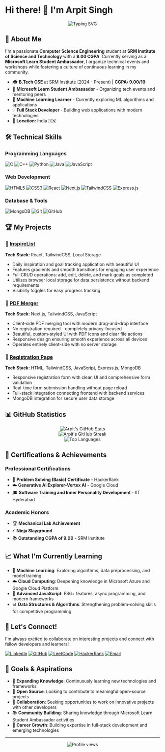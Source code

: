 # Hi there! 👋 I'm Arpit Singh

<div align="center">
  <img src="https://readme-typing-svg.herokuapp.com?font=Fira+Code&size=30&duration=3000&pause=1000&color=36BCF7&center=true&vCenter=true&width=700&lines=Computer+Science+Student;Full+Stack+Developer;Microsoft+Learn+Student+Ambassador;ML+Enthusiast;Problem+Solver" alt="Typing SVG" />
</div>

## 🚀 About Me

I'm a passionate **Computer Science Engineering** student at **SRM Institute of Science and Technology** with a **9.00 CGPA**. Currently serving as a **Microsoft Learn Student Ambassador**, I organize technical events and workshops while fostering a culture of continuous learning in my community.

- 🎓 **B.Tech CSE** at SRM Institute (2024 - Present) | **CGPA: 9.00/10**
- 🌟 **Microsoft Learn Student Ambassador** - Organizing tech events and mentoring peers
- 🤖 **Machine Learning Learner** - Currently exploring ML algorithms and applications
- 💡 **Full Stack Developer** - Building web applications with modern technologies
- 📍 **Location:** India 🇮🇳

## 🛠️ Technical Skills

### Programming Languages
![C](https://img.shields.io/badge/C-00599C?style=for-the-badge&logo=c&logoColor=white)
![C++](https://img.shields.io/badge/C%2B%2B-00599C?style=for-the-badge&logo=c%2B%2B&logoColor=white)
![Python](https://img.shields.io/badge/Python-3776AB?style=for-the-badge&logo=python&logoColor=white)
![Java](https://img.shields.io/badge/Java-ED8B00?style=for-the-badge&logo=java&logoColor=white)
![JavaScript](https://img.shields.io/badge/JavaScript-F7DF1E?style=for-the-badge&logo=javascript&logoColor=black)

### Web Development
![HTML5](https://img.shields.io/badge/HTML5-E34F26?style=for-the-badge&logo=html5&logoColor=white)
![CSS3](https://img.shields.io/badge/CSS3-1572B6?style=for-the-badge&logo=css3&logoColor=white)
![React](https://img.shields.io/badge/React-20232A?style=for-the-badge&logo=react&logoColor=61DAFB)
![Next.js](https://img.shields.io/badge/Next.js-000000?style=for-the-badge&logo=next.js&logoColor=white)
![TailwindCSS](https://img.shields.io/badge/Tailwind_CSS-38B2AC?style=for-the-badge&logo=tailwind-css&logoColor=white)
![Express.js](https://img.shields.io/badge/Express.js-000000?style=for-the-badge&logo=express&logoColor=white)

### Database & Tools
![MongoDB](https://img.shields.io/badge/MongoDB-4EA94B?style=for-the-badge&logo=mongodb&logoColor=white)
![Git](https://img.shields.io/badge/Git-F05032?style=for-the-badge&logo=git&logoColor=white)
![GitHub](https://img.shields.io/badge/GitHub-100000?style=for-the-badge&logo=github&logoColor=white)

## 🏆 My Projects

### 🌟 [InspireList](https://github.com/ArpitSingh4010/inspirelist)
**Tech Stack:** React, TailwindCSS, Local Storage
- Daily inspiration and goal tracking application with beautiful UI
- Features gradients and smooth transitions for engaging user experience
- Full CRUD operations: add, edit, delete, and mark goals as completed
- Utilizes browser local storage for data persistence without backend requirements
- Visibility toggles for easy progress tracking

### 📄 [PDF Merger](https://github.com/ArpitSingh4010/pdf-merger)
**Tech Stack:** Next.js, TailwindCSS, JavaScript
- Client-side PDF merging tool with modern drag-and-drop interface
- No registration required - completely privacy-focused
- Beautiful, custom-styled UI with PDF icons and clear file actions
- Responsive design ensuring smooth experience across all devices
- Operates entirely client-side with no server storage

### 📝 [Registration Page](https://github.com/ArpitSingh4010/registration-page)
**Tech Stack:** HTML, TailwindCSS, JavaScript, Express.js, MongoDB
- Responsive registration form with clean UI and comprehensive form validation
- Real-time form submission handling without page reload
- Full-stack integration connecting frontend with backend services
- MongoDB integration for secure user data storage

## 📊 GitHub Statistics

<div align="center">
  <img src="https://github-readme-stats.vercel.app/api?username=ArpitSingh4010&show_icons=true&theme=tokyonight&hide_border=true&count_private=true" alt="Arpit's GitHub Stats" />
</div>

<div align="center">
  <img src="https://github-readme-streak-stats.herokuapp.com/?user=ArpitSingh4010&theme=tokyonight&hide_border=true" alt="Arpit's GitHub Streak" />
</div>

<div align="center">
  <img src="https://github-readme-stats.vercel.app/api/top-langs/?username=ArpitSingh4010&layout=compact&theme=tokyonight&hide_border=true" alt="Top Languages" />
</div>

## 🏅 Certifications & Achievements

### Professional Certifications
- 🥇 **Problem Solving (Basic) Certificate** - HackerRank
- ☁️ **Generative AI Explorer-Vertex AI** - Google Cloud
- 🎓 **Software Training and Inner Personality Development** - IIT Hyderabad

### Academic Honors
- 🏆 **Mechanical Lab Achievement**
- ⚡ **Ninja Slayground**
- 📚 **Outstanding CGPA of 9.00** - SRM Institute

## 📈 What I'm Currently Learning

- 🤖 **Machine Learning**: Exploring algorithms, data preprocessing, and model training
- ☁️ **Cloud Computing**: Deepening knowledge in Microsoft Azure and Google Cloud Platform
- 🔧 **Advanced JavaScript**: ES6+ features, async programming, and modern frameworks
- 📊 **Data Structures & Algorithms**: Strengthening problem-solving skills for competitive programming

## 🤝 Let's Connect!

I'm always excited to collaborate on interesting projects and connect with fellow developers and learners!

[![LinkedIn](https://img.shields.io/badge/LinkedIn-0077B5?style=for-the-badge&logo=linkedin&logoColor=white)](https://www.linkedin.com/in/arpit-singh-ab056a322/)
[![GitHub](https://img.shields.io/badge/GitHub-100000?style=for-the-badge&logo=github&logoColor=white)](https://github.com/ArpitSingh4010)
[![LeetCode](https://img.shields.io/badge/LeetCode-FFA116?style=for-the-badge&logo=leetcode&logoColor=white)](https://leetcode.com/u/fWfaQT25L5/)
[![HackerRank](https://img.shields.io/badge/HackerRank-2EC866?style=for-the-badge&logo=hackerrank&logoColor=white)](https://www.hackerrank.com/profile/arpitsinght25)
[![Email](https://img.shields.io/badge/Email-D14836?style=for-the-badge&logo=gmail&logoColor=white)](mailto:arpitsinght25@gmail.com)

## 🎯 Goals & Aspirations

- 🔭 **Expanding Knowledge**: Continuously learning new technologies and frameworks
- 🌱 **Open Source**: Looking to contribute to meaningful open-source projects
- 👯 **Collaboration**: Seeking opportunities to work on innovative projects with other developers
- 📚 **Community Building**: Sharing knowledge through Microsoft Learn Student Ambassador activities
- 🚀 **Career Growth**: Building expertise in full-stack development and emerging technologies

---

<div align="center">
  <img src="https://komarev.com/ghpvc/?username=ArpitSingh4010&color=blueviolet&style=flat-square&label=Profile+Views" alt="Profile views" />
</div>

</div>
